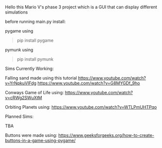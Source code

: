 Hello this Mario V's phase 3 project which is a GUI that can display different simulations 


before running main.py install:

pygame
using 

> pip install pygame

pymunk
using

> pip install pymunk



Sims Currently Working: 

Falling sand
made using this tutorial 
https://www.youtube.com/watch?v=YrNpkuVIFdg
https://www.youtube.com/watch?v=G8MYGDf_9ho


Conways Game of Life
using: 
https://www.youtube.com/watch?v=cRWg2SWuXtM


Orbiting Planets
using:
https://www.youtube.com/watch?v=WTLPmUHTPqo


<!-- <img href = "./Images/image.png"> -->

Planned Sims:

TBA



Buttons were made using: 
https://www.geeksforgeeks.org/how-to-create-buttons-in-a-game-using-pygame/
